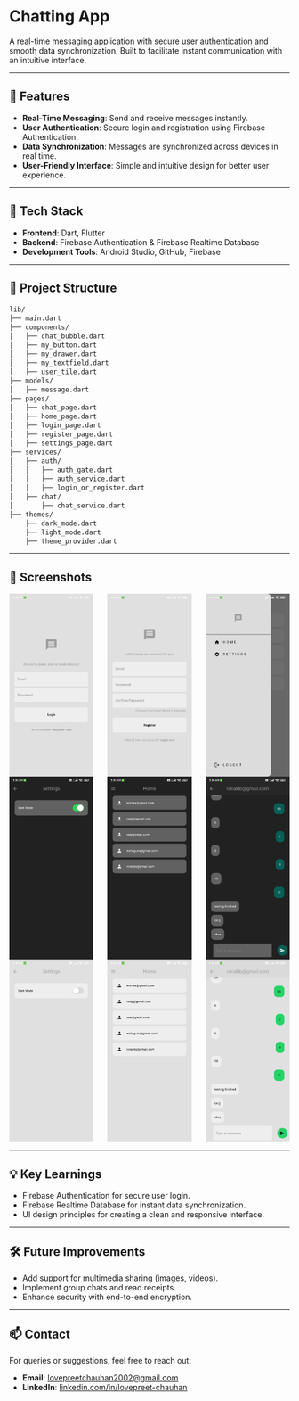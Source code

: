 # **Chatting App**  
A real-time messaging application with secure user authentication and smooth data synchronization. Built to facilitate instant communication with an intuitive interface.

---

## 🚀 **Features**
- **Real-Time Messaging**: Send and receive messages instantly.  
- **User Authentication**: Secure login and registration using Firebase Authentication.  
- **Data Synchronization**: Messages are synchronized across devices in real time.  
- **User-Friendly Interface**: Simple and intuitive design for better user experience.  

---

## 🔧 **Tech Stack**
- **Frontend**: Dart, Flutter  
- **Backend**: Firebase Authentication & Firebase Realtime Database  
- **Development Tools**: Android Studio, GitHub, Firebase  

---

## 📂 **Project Structure**
```plaintext
lib/
├── main.dart
├── components/
│   ├── chat_bubble.dart
│   ├── my_button.dart
│   ├── my_drawer.dart
│   ├── my_textfield.dart
│   ├── user_tile.dart
├── models/
│   ├── message.dart
├── pages/
│   ├── chat_page.dart
│   ├── home_page.dart
│   ├── login_page.dart
│   ├── register_page.dart
│   ├── settings_page.dart
├── services/
│   ├── auth/
│   │   ├── auth_gate.dart
│   │   ├── auth_service.dart
│   │   ├── login_or_register.dart
│   ├── chat/
│       ├── chat_service.dart
├── themes/
    ├── dark_mode.dart
    ├── light_mode.dart
    ├── theme_provider.dart
```
---

## 📸 **Screenshots**

 <div style="display: flex; flex-wrap: wrap; justify-content: space-between;">
  <img src="https://github.com/git-lovepreet/chat-app/blob/master/Screenshot_2025-01-05-05-28-44-125_com.example.f_chat_app.jpg?raw=true" width="30%" />
  <img src="https://github.com/git-lovepreet/chat-app/blob/master/Screenshot_2025-01-05-05-28-46-688_com.example.f_chat_app.jpg?raw=true" width="30%" />
  <img src="https://github.com/git-lovepreet/chat-app/blob/master/Screenshot_2025-01-05-05-29-26-774_com.example.f_chat_app.jpg?raw=true" width="30%" />
  
  <img src="https://github.com/git-lovepreet/chat-app/blob/master/Screenshot_2025-01-05-05-30-34-761_com.example.f_chat_app.jpg?raw=true" width="30%" />
  <img src="https://github.com/git-lovepreet/chat-app/blob/master/Screenshot_2025-01-05-05-30-37-473_com.example.f_chat_app.jpg?raw=true" width="30%" />
  <img src="https://github.com/git-lovepreet/chat-app/blob/master/Screenshot_2025-01-05-05-30-42-866_com.example.f_chat_app.jpg?raw=true" width="30%" />
    
  <img src="https://github.com/git-lovepreet/chat-app/blob/master/Screenshot_2025-01-05-05-30-30-176_com.example.f_chat_app.jpg?raw=true" width="30%" />
  <img src="https://github.com/git-lovepreet/chat-app/blob/master/Screenshot_2025-01-05-05-29-15-374_com.example.f_chat_app.jpg?raw=true" width="30%" />
  <img src="https://github.com/git-lovepreet/chat-app/blob/master/Screenshot_2025-01-05-05-29-23-251_com.example.f_chat_app.jpg?raw=true" width="30%" />
</div>

---

## 💡 **Key Learnings**
- Firebase Authentication for secure user login.  
- Firebase Realtime Database for instant data synchronization.  
- UI design principles for creating a clean and responsive interface.  

---

## 🛠️ **Future Improvements**
- Add support for multimedia sharing (images, videos).  
- Implement group chats and read receipts.  
- Enhance security with end-to-end encryption.  

---

## 📫 **Contact**
For queries or suggestions, feel free to reach out:  
- **Email**: [lovepreetchauhan2002@gmail.com](mailto:lovepreetchauhan2002@gmail.com)  
- **LinkedIn**: [linkedin.com/in/lovepreet-chauhan](https://linkedin.com/in/lovepreet-chauhan)  


